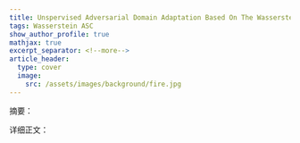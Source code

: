 ```yaml
---
title: Unspervised Adversarial Domain Adaptation Based On The Wasserstein Distance For Acoustic Scene Classification
tags: Wasserstein ASC
show_author_profile: true
mathjax: true
excerpt_separator: <!--more-->
article_header:
  type: cover
  image:
    src: /assets/images/background/fire.jpg
---
```


摘要：



<!--more-->

详细正文：

